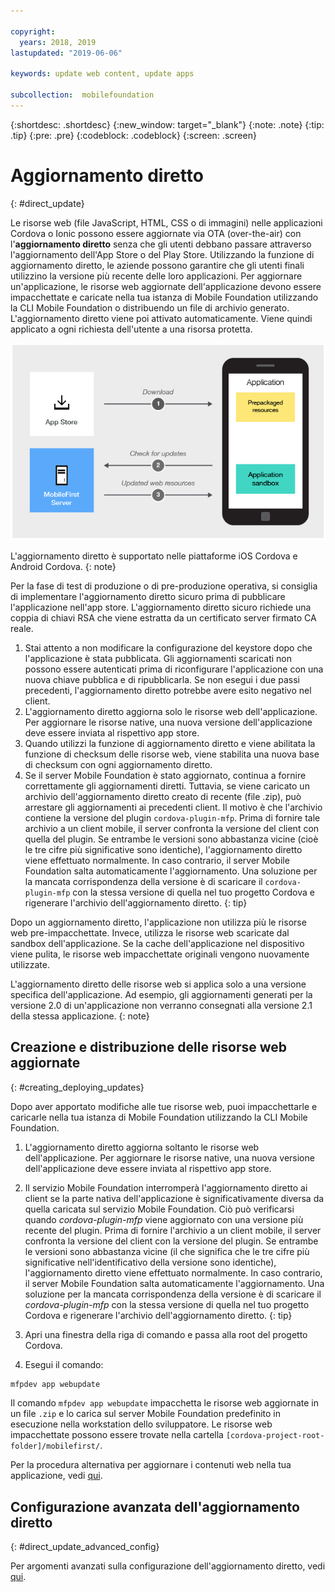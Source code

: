 ```yaml
---

copyright:
  years: 2018, 2019
lastupdated: "2019-06-06"

keywords: update web content, update apps

subcollection:  mobilefoundation
---
```


{:shortdesc: .shortdesc}
{:new_window: target="_blank"}
{:note: .note}
{:tip: .tip}
{:pre: .pre}
{:codeblock: .codeblock}
{:screen: .screen}

# Aggiornamento diretto
{: #direct_update}

Le risorse web (file JavaScript, HTML, CSS o di immagini) nelle applicazioni Cordova o Ionic possono essere aggiornate via OTA (over-the-air) con l'**aggiornamento diretto** senza che gli utenti debbano passare attraverso l'aggiornamento dell'App Store o del Play Store. Utilizzando la funzione di aggiornamento diretto, le aziende possono garantire che gli utenti finali utilizzino la versione più recente delle loro applicazioni. Per aggiornare un'applicazione, le risorse web aggiornate dell'applicazione devono essere impacchettate e caricate nella tua istanza di Mobile Foundation utilizzando la CLI Mobile Foundation o distribuendo un file di archivio generato. L'aggiornamento diretto viene poi attivato automaticamente. Viene quindi applicato a ogni richiesta dell'utente a una risorsa protetta.

![Diagramma di come funziona l'aggiornamento diretto](images/internal_function.jpg)

L'aggiornamento diretto è supportato nelle piattaforme iOS Cordova e Android Cordova.
{: note}

Per la fase di test di produzione o di pre-produzione operativa, si consiglia di implementare l'aggiornamento diretto sicuro prima di pubblicare l'applicazione nell'app store. L'aggiornamento diretto sicuro richiede una coppia di chiavi RSA che viene estratta da un certificato server firmato CA reale.

1. Stai attento a non modificare la configurazione del keystore dopo che l'applicazione è stata pubblicata. Gli aggiornamenti scaricati non possono essere autenticati prima di riconfigurare l'applicazione con una nuova chiave pubblica e di ripubblicarla. Se non esegui i due passi precedenti, l'aggiornamento diretto potrebbe avere esito negativo nel client.
2. L'aggiornamento diretto aggiorna solo le risorse web dell'applicazione. Per aggiornare le risorse native, una nuova versione dell'applicazione deve essere inviata al rispettivo app store.
3. Quando utilizzi la funzione di aggiornamento diretto e viene abilitata la funzione di checksum delle risorse web, viene stabilita una nuova base di checksum con ogni aggiornamento diretto.
4. Se il server Mobile Foundation è stato aggiornato, continua a fornire correttamente gli aggiornamenti diretti. Tuttavia, se viene caricato un archivio dell'aggiornamento diretto creato di recente (file .zip), può arrestare gli aggiornamenti ai precedenti client. Il motivo è che l'archivio contiene la versione del plugin `cordova-plugin-mfp`. Prima di fornire tale archivio a un client mobile, il server confronta la versione del client con quella del plugin. Se entrambe le versioni sono abbastanza vicine (cioè le tre cifre più significative sono identiche), l'aggiornamento diretto viene effettuato normalmente. In caso contrario, il server Mobile Foundation salta automaticamente l'aggiornamento. Una soluzione per la mancata corrispondenza della versione è di scaricare il `cordova-plugin-mfp` con la stessa versione di quella nel tuo progetto Cordova e rigenerare l'archivio dell'aggiornamento diretto.
{: tip}

Dopo un aggiornamento diretto, l'applicazione non utilizza più le risorse web pre-impacchettate. Invece, utilizza le risorse web scaricate dal sandbox dell'applicazione. Se la cache dell'applicazione nel dispositivo viene pulita, le risorse web impacchettate originali vengono nuovamente utilizzate.

L'aggiornamento diretto delle risorse web si applica solo a una versione specifica dell'applicazione. Ad esempio, gli aggiornamenti generati per la versione 2.0 di un'applicazione non verranno consegnati alla versione 2.1 della stessa applicazione.
{: note}

## Creazione e distribuzione delle risorse web aggiornate
{: #creating_deploying_updates}

Dopo aver apportato modifiche alle tue risorse web, puoi impacchettarle e caricarle nella tua istanza di Mobile Foundation utilizzando la CLI Mobile Foundation.

1.  L'aggiornamento diretto aggiorna soltanto le risorse web dell'applicazione. Per aggiornare le risorse native, una nuova versione dell'applicazione deve essere inviata al rispettivo app store.
2. Il servizio Mobile Foundation interromperà l'aggiornamento diretto ai client se la parte nativa dell'applicazione è significativamente diversa da quella caricata sul servizio Mobile Foundation. Ciò può verificarsi quando *cordova-plugin-mfp* viene aggiornato con una versione più recente del plugin. Prima di fornire l'archivio a un client mobile, il server confronta la versione del client con la versione del plugin. Se entrambe le versioni sono abbastanza vicine (il che significa che le tre cifre più significative nell'identificativo della versione sono identiche), l'aggiornamento diretto viene effettuato normalmente. In caso contrario, il server Mobile Foundation salta automaticamente l'aggiornamento. Una soluzione per la mancata corrispondenza della versione è di scaricare il *cordova-plugin-mfp* con la stessa versione di quella nel tuo progetto Cordova e rigenerare l'archivio dell'aggiornamento diretto.
{: tip}

1. Apri una finestra della riga di comando e passa alla root del progetto Cordova.
2. Esegui il comando:
  ```bash
  mfpdev app webupdate
  ```
  Il comando `mfpdev app webupdate` impacchetta le risorse web aggiornate in un file `.zip` e lo carica sul server Mobile Foundation predefinito in esecuzione nella workstation dello sviluppatore. Le risorse web impacchettate possono essere trovate nella cartella `[cordova-project-root-folder]/mobilefirst/`.

Per la procedura alternativa per aggiornare i contenuti web nella tua applicazione, vedi [qui](/docs/services/mobilefoundation?topic=mobilefoundation-alternate_steps_to_update_app_web_content_in_app#alternate_steps_to_update_app_web_content_in_app).

## Configurazione avanzata dell'aggiornamento diretto
{: #direct_update_advanced_config}

Per argomenti avanzati sulla configurazione dell'aggiornamento diretto, vedi [qui](/docs/services/mobilefoundation?topic=mobilefoundation-advanced_direct_update_configuration#advanced_direct_update_configuration).
